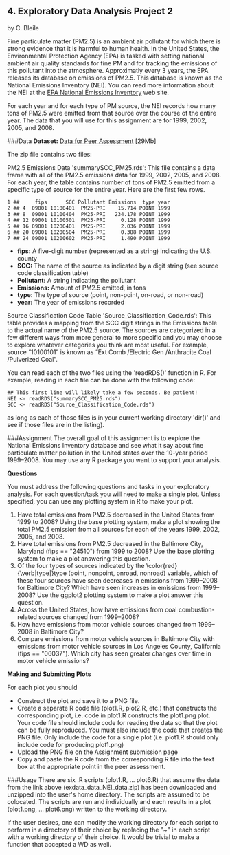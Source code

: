 ## 4. Exploratory Data Analysis Project 2

by C. Bleile

Fine particulate matter (PM2.5) is an ambient air pollutant for which there is strong evidence that it is harmful to human health. In the United States, the Environmental Protection Agency (EPA) is tasked with setting national ambient air quality standards for fine PM and for tracking the emissions of this pollutant into the atmosphere. Approximatly every 3 years, the EPA releases its database on emissions of PM2.5. This database is known as the National Emissions Inventory (NEI). You can read more information about the NEI at the [EPA National Emissions Inventory](http://www.epa.gov/ttn/chief/eiinformation.html) web site.

For each year and for each type of PM source, the NEI records how many tons of PM2.5 were emitted from that source over the course of the entire year. The data that you will use for this assignment are for 1999, 2002, 2005, and 2008.

###Data
**Dataset:**
[Data for Peer Assessment](https://d396qusza40orc.cloudfront.net/exdata%2Fdata%2FNEI_data.zip) [29Mb]

The zip file contains two files:

PM2.5 Emissions Data 'summarySCC_PM25.rds': This file contains a data frame with all of the PM2.5 emissions data for 1999, 2002, 2005, and 2008. For each year, the table contains number of tons of PM2.5 emitted from a specific type of source for the entire year. Here are the first few rows.


	1 ##     fips      SCC Pollutant Emissions  type year
	2 ## 4  09001 10100401  PM25-PRI    15.714 POINT 1999
	3 ## 8  09001 10100404  PM25-PRI   234.178 POINT 1999
	4 ## 12 09001 10100501  PM25-PRI     0.128 POINT 1999
	5 ## 16 09001 10200401  PM25-PRI     2.036 POINT 1999
	6 ## 20 09001 10200504  PM25-PRI     0.388 POINT 1999
	7 ## 24 09001 10200602  PM25-PRI     1.490 POINT 1999

* **fips:** A five-digit number (represented as a string) indicating the U.S. county
* **SCC:** The name of the source as indicated by a digit string (see source code classification table)
* **Pollutant:** A string indicating the pollutant
* **Emissions:** Amount of PM2.5 emitted, in tons
* **type:** The type of source (point, non-point, on-road, or non-road)
* **year:** The year of emissions recorded

Source Classification Code Table 'Source_Classification_Code.rds': This table provides a mapping from the SCC digit strings in the Emissions table to the actual name of the PM2.5 source. The sources are categorized in a few different ways from more general to more specific and you may choose to explore whatever categories you think are most useful. For example, source “10100101” is known as “Ext Comb /Electric Gen /Anthracite Coal /Pulverized Coal”.

You can read each of the two files using the 'readRDS()' function in R. For example, reading in each file can be done with the following code:


	## This first line will likely take a few seconds. Be patient!
	NEI <- readRDS("summarySCC_PM25.rds")
	SCC <- readRDS("Source_Classification_Code.rds")
	
as long as each of those files is in your current working directory 'dir()' and see if those files are in the listing).



###Assignment
The overall goal of this assignment is to explore the National Emissions Inventory database and see what it say about fine particulate matter pollution in the United states over the 10-year period 1999–2008. You may use any R package you want to support your analysis.

**Questions**

You must address the following questions and tasks in your exploratory analysis. For each question/task you will need to make a single plot. Unless specified, you can use any plotting system in R to make your plot.

1. Have total emissions from PM2.5 decreased in the United States from 1999 to 2008? Using the base plotting system, make a plot showing the total PM2.5 emission from all sources for each of the years 1999, 2002, 2005, and 2008.
1. Have total emissions from PM2.5 decreased in the Baltimore City, Maryland (fips == "24510") from 1999 to 2008? Use the base plotting system to make a plot answering this question.
1. Of the four types of sources indicated by the \color{red}{\verb|type|}type (point, nonpoint, onroad, nonroad) variable, which of these four sources have seen decreases in emissions from 1999–2008 for Baltimore City? Which have seen increases in emissions from 1999–2008? Use the ggplot2 plotting system to make a plot answer this question.
1. Across the United States, how have emissions from coal combustion-related sources changed from 1999–2008?
1. How have emissions from motor vehicle sources changed from 1999–2008 in Baltimore City?
1. Compare emissions from motor vehicle sources in Baltimore City with emissions from motor vehicle sources in Los Angeles County, California (fips == "06037"). Which city has seen greater changes over time in motor vehicle emissions?

**Making and Submitting Plots**

For each plot you should

* Construct the plot and save it to a PNG file.
* Create a separate R code file (plot1.R, plot2.R, etc.) that constructs the corresponding plot, i.e. code in plot1.R constructs the plot1.png plot. Your code file should include code for reading the data so that the plot can be fully reproduced. You must also include the code that creates the PNG file. Only include the code for a single plot (i.e. plot1.R should only include code for producing plot1.png)
* Upload the PNG file on the Assignment submission page
* Copy and paste the R code from the corresponding R file into the text box at the appropriate point in the peer assessment.

###Usage
There are six .R scripts (plot1.R, ... plot6.R) that assume the data from the link above (exdata_data_NEI_data.zip) has been downloaded and unzipped into the user's home directory.  The scripts are assumed to be colocated.  The scripts are run and individually and each results in a plot (plot1.png, ... plot6.png) written to the working directory.  

If the user desires, one can modify the working directory for each script to perform in a directory of their choice by replacing the "~" in each script with a working directory of their choice.  It would be trivial to make a function that accepted a WD as well.